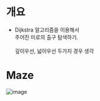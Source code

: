 개요
===
+ Dijkstra 알고리즘을 이용해서  
주어진 미로의 출구 탐색하기.  
\
깊이우선, 넓이우선 두가지 경우 생각  

Maze
===
![image](https://user-images.githubusercontent.com/68212288/87474874-c2769c00-c65e-11ea-8ecd-ff7247b04dc7.png)
